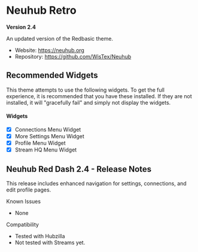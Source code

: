 # Neuhub Retro

**Version 2.4**

An updated version of the Redbasic theme.

* Website: https://neuhub.org
* Repository: https://github.com/WisTex/Neuhub

## Recommended Widgets

This theme attempts to use the following widgets. To get the full experience, it is recommended that you have these installed. If they are not installed, it will "gracefully fail" and simply not display the widgets.

#### Widgets

- [X] Connections Menu Widget
- [X] More Settings Menu Widget
- [X] Profile Menu Widget
- [X] Stream HQ Menu Widget

## Neuhub Red Dash 2.4 - Release Notes

This release includes enhanced navigation for settings, connections, and edit profile pages.

Known Issues
* None

Compatibility
* Tested with Hubzilla
* Not tested with Streams yet.
